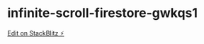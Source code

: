 # infinite-scroll-firestore-gwkqs1

[Edit on StackBlitz ⚡️](https://stackblitz.com/edit/infinite-scroll-firestore-gwkqs1)